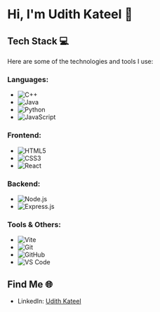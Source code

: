 # Hi, I'm Udith Kateel 👋

## Tech Stack 💻

Here are some of the technologies and tools I use:

### Languages:
- ![C++](https://img.shields.io/badge/C%2B%2B-%2300599C.svg?style=for-the-badge&logo=c%2B%2B&logoColor=white)
- ![Java](https://img.shields.io/badge/Java-%23ED8B00.svg?style=for-the-badge&logo=java&logoColor=white)
- ![Python](https://img.shields.io/badge/Python-%2314354C.svg?style=for-the-badge&logo=python&logoColor=white)
- ![JavaScript](https://img.shields.io/badge/JavaScript-%23F7DF1E.svg?style=for-the-badge&logo=javascript&logoColor=black)

### Frontend:
- ![HTML5](https://img.shields.io/badge/HTML5-%23E34F26.svg?style=for-the-badge&logo=html5&logoColor=white)
- ![CSS3](https://img.shields.io/badge/CSS3-%231572B6.svg?style=for-the-badge&logo=css3&logoColor=white)
- ![React](https://img.shields.io/badge/React-%2361DAFB.svg?style=for-the-badge&logo=react&logoColor=black)

### Backend:
- ![Node.js](https://img.shields.io/badge/Node.js-%23339933.svg?style=for-the-badge&logo=nodedotjs&logoColor=white)
- ![Express.js](https://img.shields.io/badge/Express.js-%23000000.svg?style=for-the-badge&logo=express&logoColor=white)

### Tools & Others:
- ![Vite](https://img.shields.io/badge/Vite-%23646CFF.svg?style=for-the-badge&logo=vite&logoColor=white)
- ![Git](https://img.shields.io/badge/Git-%23F05033.svg?style=for-the-badge&logo=git&logoColor=white)
- ![GitHub](https://img.shields.io/badge/GitHub-%23181717.svg?style=for-the-badge&logo=github&logoColor=white)
- ![VS Code](https://img.shields.io/badge/Visual_Studio_Code-%23007ACC.svg?style=for-the-badge&logo=visual-studio-code&logoColor=white)

## Find Me 🌐
- LinkedIn: [Udith Kateel](https://www.linkedin.com/in/udith-shetty-7b1852247/?originalSubdomain=in)
